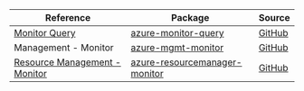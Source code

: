 | Reference | Package | Source |
|---|---|---|
|[Monitor Query](monitor-query-readme.md)|[azure-monitor-query](https://repo1.maven.org/maven2/com/azure/azure-monitor-query)|[GitHub](https://github.com/Azure/azure-sdk-for-java/blob/main/sdk/monitor/azure-monitor-query)|
|Management - Monitor|[azure-mgmt-monitor](https://repo1.maven.org/maven2/com/microsoft/azure/azure-mgmt-monitor)|[GitHub](https://github.com/Azure/azure-sdk-for-java)|
|[Resource Management - Monitor](resourcemanager-monitor-readme.md)|[azure-resourcemanager-monitor](https://repo1.maven.org/maven2/com/azure/resourcemanager/azure-resourcemanager-monitor)|[GitHub](https://github.com/Azure/azure-sdk-for-java/blob/main/sdk/resourcemanager/azure-resourcemanager-monitor)|
